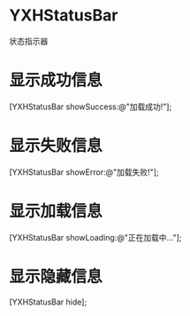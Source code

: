 # YXHStatusBar
状态指示器
# 显示成功信息
[YXHStatusBar showSuccess:@"加载成功!"];
# 显示失败信息
[YXHStatusBar showError:@"加载失败!"];
# 显示加载信息
[YXHStatusBar showLoading:@"正在加载中..."];
# 显示隐藏信息
[YXHStatusBar hide];
